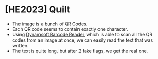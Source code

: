 # [HE2023] Quilt

- The image is a bunch of QR Codes.
- Each QR code seems to contain exactly one character.
- Using [Dynamsoft Barcode Reader](https://demo.dynamsoft.com/barcode-reader/), which is able to scan all the QR codes from an image at once, we can easily read the text that was written.
- The text is quite long, but after 2 fake flags, we get the real one.
